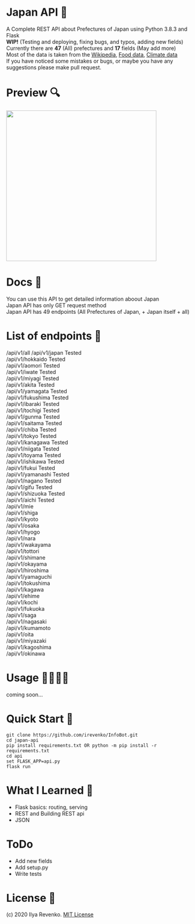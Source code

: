 # Japan API 🎌
A Complete REST API about Prefectures of Japan using Python 3.8.3 and Flask<br>
<b>WIP!</b> (Testing and deploying, fixing bugs, and typos, adding new fields)<br> Currently there are <b>47</b> (All) prefectures and <b>17</b> fields (May add more)<br>
Most of the data is taken from the <a href="https://en.wikipedia.org/wiki/Prefectures_of_Japan">Wikipedia</a>,
<a href="https://www.tofugu.com/japan/japanese-food-by-prefecture/">Food data</a>, <a href="http://www.fukushima.climatemps.com">Climate data</a><br>
If you have noticed some mistakes or bugs, or maybe you have any suggestions please make pull request.

# Preview 🔍
<img src="https://i.imgur.com/QUIVuo5.jpg" width="400">

# Docs 📘
You can use this API to get detailed information aboout Japan <br>
Japan API has only GET request method<br>
Japan API has 49 endpoints (All Prefectures of Japan, + Japan itself + all)<br>

# List of endpoints 📜
/api/v1/all
/api/v1/japan Tested<br> 
/api/v1/hokkaido Tested <br>
/api/v1/aomori Tested<br>
/api/v1/iwate Tested<br>
/api/v1/miyagi Tested<br>
/api/v1/akita Tested<br>
/api/v1/yamagata Tested<br>
/api/v1/fukushima Tested<br>
/api/v1/ibaraki Tested<br>
/api/v1/tochigi Tested<br>
/api/v1/gunma Tested<br>
/api/v1/saitama Tested<br>
/api/v1/chiba Tested<br>
/api/v1/tokyo Tested<br>
/api/v1/kanagawa Tested<br>
/api/v1/niigata Tested<br>
/api/v1/toyama Tested<br>
/api/v1/ishikawa Tested<br>
/api/v1/fukui Tested<br>
/api/v1/yamanashi Tested<br>
/api/v1/nagano Tested<br>
/api/v1/gifu Tested<br>
/api/v1/shizuoka Tested<br>
/api/v1/aichi Tested<br>
/api/v1/mie<br>
/api/v1/shiga<br>
/api/v1/kyoto<br>
/api/v1/osaka<br>
/api/v1/hyogo<br>
/api/v1/nara<br>
/api/v1/wakayama<br>
/api/v1/tottori<br>
/api/v1/shimane<br>
/api/v1/okayama<br>
/api/v1/hiroshima<br>
/api/v1/yamaguchi<br>
/api/v1/tokushima<br>
/api/v1/kagawa<br>
/api/v1/ehime<br>
/api/v1/kochi<br>
/api/v1/fukuoka<br>
/api/v1/saga<br>
/api/v1/nagasaki<br>
/api/v1/kumamoto<br>
/api/v1/oita<br>
/api/v1/miyazaki<br>
/api/v1/kagoshima<br>
/api/v1/okinawa<br>

# Usage 👩‍💻👨‍💻
coming soon...

# Quick Start 🚀
```git clone https://github.com/irevenko/InfoBot.git``` <br>
```cd japan-api```<br>
```pip install requirements.txt OR python -m pip install -r requirements.txt``` <br>
```cd api``` <br>
```set FLASK_APP=api.py``` <br>
```flask run```

# What I Learned 🧠
* Flask basics: routing, serving
* REST and Building REST api
* JSON

# ToDo 
* Add new fields 
* Add setup.py
* Write tests

# License 📑 
(c) 2020 Ilya Revenko. [MIT License](https://tldrlegal.com/license/mit-license)
